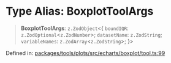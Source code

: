 # Type Alias: BoxplotToolArgs

> **BoxplotToolArgs**: `z.ZodObject`\<\{ `boundIQR`: `z.ZodOptional`\<`z.ZodNumber`\>; `datasetName`: `z.ZodString`; `variableNames`: `z.ZodArray`\<`z.ZodString`\>; \}\>

Defined in: [packages/tools/plots/src/echarts/boxplot/tool.ts:99](https://github.com/GeoDaCenter/openassistant/blob/bc4037be52d89829440fcc4aaa1010be73719d16/packages/tools/plots/src/echarts/boxplot/tool.ts#L99)
